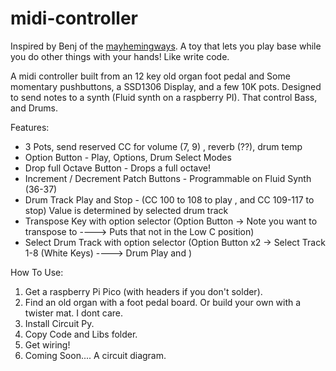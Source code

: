 # midi-controller

Inspired by Benj of the [mayhemingways](https://youtu.be/ROnXihaXhZg?feature=shared&t=181). A toy that lets you play base while you do other things with your hands! Like write code. 

A midi controller built from an 12 key old organ foot pedal and Some momentary pushbuttons, a SSD1306 Display, and a few 10K pots. Designed to send notes to a synth (Fluid synth on a raspberry PI). That control Bass, and Drums. 

Features:
- 3 Pots, send reserved CC for volume (7, 9) , reverb (??), drum temp
- Option Button - Play, Options, Drum Select Modes
- Drop full Octave Button - Drops a full octave!
- Increment / Decrement Patch Buttons - Programmable on Fluid Synth (36-37)
- Drum Track Play and Stop - (CC 100 to 108 to play , and CC 109-117 to stop) Value is determined by selected drum track
- Transpose Key with option selector (Option Button -> Note you want to transpose to ----> Puts that not in the Low C position)
- Select Drum Track with option selector (Option Button x2 -> Select Track 1-8 (White Keys) ----> Drum Play and )

How To Use:
1. Get a raspberry Pi Pico (with headers if you don't solder).
2. Find an old organ with a foot pedal board. Or build your own with a twister mat. I dont care. 
4. Install Circuit Py.
5. Copy Code and Libs folder.
6. Get wiring!
7. Coming Soon.... A circuit diagram. 
